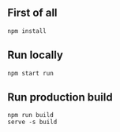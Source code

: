 ## First of all
```shell
npm install
```

## Run locally

```shell
npm start run
```

## Run production build
```shell
npm run build
serve -s build
```

